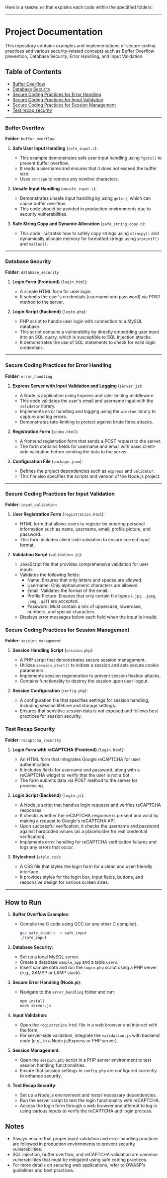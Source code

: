 Here is a `README.md` that explains each code within the specified folders:

---

# Project Documentation

This repository contains examples and implementations of secure coding practices and various security-related concepts such as Buffer Overflow prevention, Database Security, Error Handling, and Input Validation.

## Table of Contents
- [Buffer Overflow](https://github.com/thenujad/software-security-developments/tree/main/Buffer_Overflow)
- [Database Security](https://github.com/thenujad/software-security-developments/tree/main/Database_Security)
- [Secure Coding Practices for Error Handling](https://github.com/thenujad/software-security-developments/tree/main/Secure_Coding_Practices_for_Error_Handling)
- [Secure Coding Practices for Input Validation](https://github.com/thenujad/software-security-developments/tree/main/Secure_Coding_Practices_for_Input_Validation)
- [Secure Coding Practices for Session Management](#Secure_Coding_Practices_for_Session_Management)
- [Test recap security](https://github.com/thenujad/software-security-developments/tree/main/Test_recap_security)
---

### Buffer Overflow

**Folder**: `buffer_overflow`

1. **Safe User Input Handling** (`safe_input.c`):
    - This example demonstrates safe user input handling using `fgets()` to prevent buffer overflow.
    - It reads a username and ensures that it does not exceed the buffer size.
    - Uses `strcspn` to remove any newline characters.

2. **Unsafe Input Handling** (`unsafe_input.c`):
    - Demonstrates unsafe input handling by using `gets()`, which can cause buffer overflow.
    - This code should be avoided in production environments due to security vulnerabilities.
  
3. **Safe String Copy and Dynamic Allocation** (`safe_string_copy.c`):
    - This code illustrates how to safely copy strings using `strncpy()` and dynamically allocate memory for formatted strings using `snprintf()` and `malloc()`.

---

### Database Security

**Folder**: `database_security`

1. **Login Form (Frontend)** (`login.html`):
    - A simple HTML form for user login.
    - It submits the user's credentials (username and password) via POST method to the server.

2. **Login Script (Backend)** (`login.php`):
    - PHP script to handle user login with connection to a MySQL database.
    - This script contains a vulnerability by directly embedding user input into an SQL query, which is susceptible to SQL Injection attacks.
    - It demonstrates the use of SQL statements to check for valid login credentials.

---

### Secure Coding Practices for Error Handling

**Folder**: `error_handling`

1. **Express Server with Input Validation and Logging** (`server.js`):
    - A Node.js application using Express and rate-limiting middleware.
    - This code validates the user's email and username input with the `validator` library.
    - Implements error handling and logging using the `winston` library to capture and log errors.
    - Demonstrates rate-limiting to protect against brute force attacks.

2. **Registration Form** (`index.html`):
    - A frontend registration form that sends a POST request to the server.
    - The form contains fields for username and email with basic client-side validation before sending the data to the server.

3. **Configuration File** (`package.json`):
    - Defines the project dependencies such as `express` and `validator`.
    - This file also specifies the scripts and version of the Node.js project.

---

### Secure Coding Practices for Input Validation

**Folder**: `input_validation`

1. **User Registration Form** (`registration.html`):
    - HTML form that allows users to register by entering personal information such as name, username, email, profile picture, and password.
    - This form includes client-side validation to ensure correct input format.

2. **Validation Script** (`validation.js`):
    - JavaScript file that provides comprehensive validation for user inputs.
    - Validates the following fields:
      - Name: Ensures that only letters and spaces are allowed.
      - Username: Only alphanumeric characters are allowed.
      - Email: Validates the format of the email.
      - Profile Picture: Ensures that only certain file types (`.jpg`, `.jpeg`, `.png`, `.gif`) are accepted.
      - Password: Must contain a mix of uppercase, lowercase, numbers, and special characters.
    - Displays error messages below each field when the input is invalid.
  

### Secure Coding Practices for Session Management

**Folder**: `session_management`

1. **Session Handling Script** (`session.php`):
    - A PHP script that demonstrates secure session management.
    - Utilizes `session_start()` to initiate a session and sets secure cookie parameters.
    - Implements session regeneration to prevent session fixation attacks.
    - Contains functionality to destroy the session upon user logout.

2. **Session Configuration** (`config.php`):
    - A configuration file that specifies settings for session handling, including session lifetime and storage settings.
    - Ensures that sensitive session data is not exposed and follows best practices for session security.

### Test Recap Security

**Folder**: `recaptcha_security`

1. **Login Form with reCAPTCHA (Frontend)** (`login.html`):
    - An HTML form that integrates Google reCAPTCHA for user authentication.
    - It includes fields for username and password, along with a reCAPTCHA widget to verify that the user is not a bot.
    - The form submits data via POST method to the server for processing.

2. **Login Script (Backend)** (`login.js`):
    - A Node.js script that handles login requests and verifies reCAPTCHA responses.
    - It checks whether the reCAPTCHA response is present and valid by making a request to Google's reCAPTCHA API.
    - Upon successful verification, it checks the username and password against hardcoded values (as a placeholder for real credential verification).
    - Implements error handling for reCAPTCHA verification failures and logs any errors that occur.

3. **Stylesheet** (`style.css`):
    - A CSS file that styles the login form for a clean and user-friendly interface.
    - It provides styles for the login box, input fields, buttons, and responsive design for various screen sizes.

---

## How to Run

1. **Buffer Overflow Examples**:
   - Compile the C code using GCC (or any other C compiler).
     ```bash
     gcc safe_input.c -o safe_input
     ./safe_input
     ```

2. **Database Security**:
   - Set up a local MySQL server.
   - Create a database `sample_app` and a table `users`.
   - Insert sample data and run the `login.php` script using a PHP server (e.g., XAMPP or LAMP stack).

3. **Secure Error Handling (Node.js)**:
   - Navigate to the `error_handling` folder and run:
     ```bash
     npm install
     node server.js
     ```

4. **Input Validation**:
   - Open the `registration.html` file in a web browser and interact with the form.
   - For server-side validation, integrate the `validation.js` with backend code (e.g., in a Node.js/Express or PHP server).

5. **Session Management**:
   - Open the `session.php` script in a PHP server environment to test session handling functionalities.
   - Ensure that session settings in `config.php` are configured correctly to enhance security.


6. **Test Recap Security**:
   - Set up a Node.js environment and install necessary dependencies.
   - Run the server script to test the login functionality with reCAPTCHA.
   - Access the login form through a web browser and attempt to log in using various inputs to verify the reCAPTCHA and login process.


## Notes

- Always ensure that proper input validation and error handling practices are followed in production environments to prevent security vulnerabilities.
- SQL injection, buffer overflow, and reCAPTCHA validation are common vulnerabilities that must be mitigated using safe coding practices.
- For more details on securing web applications, refer to OWASP's guidelines and best practices.

